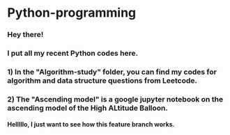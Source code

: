 # Python-programming

### Hey there!

### I put all my recent Python codes here.

### 1) In the "Algorithm-study" folder, you can find my codes for algorithm and data structure questions from Leetcode.

### 2) The "Ascending model" is a google jupyter notebook on the ascending model of the High ALtitude Balloon.

#### Helllllo, I just want to see how this feature branch works.
